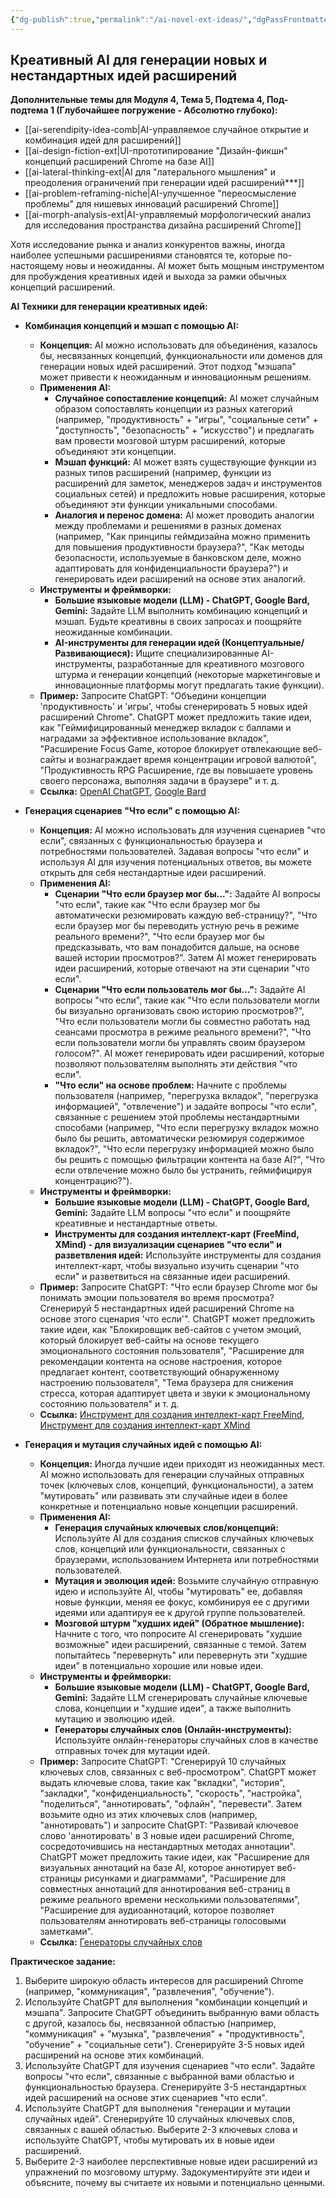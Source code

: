 ```yaml
---
{"dg-publish":true,"permalink":"/ai-novel-ext-ideas/","dgPassFrontmatter":true}
---
```



## Креативный AI для генерации новых и нестандартных идей расширений


**Дополнительные темы для Модуля 4, Тема 5, Подтема 4, Под-подтема 1 (Глубочайшее погружение - Абсолютно глубоко):**

*   [[ai-serendipity-idea-comb\|AI-управляемое случайное открытие и комбинация идей для расширений]]
*   [[ai-design-fiction-ext\|UI-прототипирование "Дизайн-фикшн" концепций расширений Chrome на базе AI]]
*   [[ai-lateral-thinking-ext\|AI для "латерального мышления" и преодоления ограничений при генерации идей расширений***]]
*   [[ai-problem-reframing-niche\|AI-улучшенное "переосмысление проблемы" для нишевых инноваций расширений Chrome]]
*   [[ai-morph-analysis-ext\|AI-управляемый морфологический анализ для исследования пространства дизайна расширений Chrome]]



Хотя исследование рынка и анализ конкурентов важны, иногда наиболее успешными расширениями становятся те, которые по-настоящему новы и неожиданны. AI может быть мощным инструментом для пробуждения креативных идей и выхода за рамки обычных концепций расширений.

**AI Техники для генерации креативных идей:**

*   **Комбинация концепций и мэшап с помощью AI:**
    *   **Концепция:** AI можно использовать для объединения, казалось бы, несвязанных концепций, функциональности или доменов для генерации новых идей расширений. Этот подход "мэшапа" может привести к неожиданным и инновационным решениям.
    *   **Применения AI:**
        *   **Случайное сопоставление концепций:** AI может случайным образом сопоставлять концепции из разных категорий (например, "продуктивность" + "игры", "социальные сети" + "доступность", "безопасность" + "искусство") и предлагать вам провести мозговой штурм расширений, которые объединяют эти концепции.
        *   **Мэшап функций:** AI может взять существующие функции из разных типов расширений (например, функции из расширений для заметок, менеджеров задач и инструментов социальных сетей) и предложить новые расширения, которые объединяют эти функции уникальными способами.
        *   **Аналогия и перенос домена:** AI может проводить аналогии между проблемами и решениями в разных доменах (например, "Как принципы геймдизайна можно применить для повышения продуктивности браузера?", "Как методы безопасности, используемые в банковском деле, можно адаптировать для конфиденциальности браузера?") и генерировать идеи расширений на основе этих аналогий.
    *   **Инструменты и фреймворки:**
        *   **Большие языковые модели (LLM) - ChatGPT, Google Bard, Gemini:** Задайте LLM выполнить комбинацию концепций и мэшап. Будьте креативны в своих запросах и поощряйте неожиданные комбинации.
        *   **AI-инструменты для генерации идей (Концептуальные/Развивающиеся):** Ищите специализированные AI-инструменты, разработанные для креативного мозгового штурма и генерации концепций (некоторые маркетинговые и инновационные платформы могут предлагать такие функции).
    *   **Пример:** Запросите ChatGPT: "Объедини концепции 'продуктивность' и 'игры', чтобы сгенерировать 5 новых идей расширений Chrome". ChatGPT может предложить такие идеи, как "Геймифицированный менеджер вкладок с баллами и наградами за эффективное использование вкладок", "Расширение Focus Game, которое блокирует отвлекающие веб-сайты и вознаграждает время концентрации игровой валютой", "Продуктивность RPG Расширение, где вы повышаете уровень своего персонажа, выполняя задачи в браузере" и т. д.
    *   **Ссылка:** [OpenAI ChatGPT](https://chat.openai.com/), [Google Bard](https://bard.google.com/)

*   **Генерация сценариев "Что если" с помощью AI:**
    *   **Концепция:** AI можно использовать для изучения сценариев "что если", связанных с функциональностью браузера и потребностями пользователей. Задавая вопросы "что если" и используя AI для изучения потенциальных ответов, вы можете открыть для себя нестандартные идеи расширений.
    *   **Применения AI:**
        *   **Сценарии "Что если браузер мог бы...":** Задайте AI вопросы "что если", такие как "Что если браузер мог бы автоматически резюмировать каждую веб-страницу?", "Что если браузер мог бы переводить устную речь в режиме реального времени?", "Что если браузер мог бы предсказывать, что вам понадобится дальше, на основе вашей истории просмотров?". Затем AI может генерировать идеи расширений, которые отвечают на эти сценарии "что если".
        *   **Сценарии "Что если пользователь мог бы...":** Задайте AI вопросы "что если", такие как "Что если пользователи могли бы визуально организовать свою историю просмотров?", "Что если пользователи могли бы совместно работать над сеансами просмотра в режиме реального времени?", "Что если пользователи могли бы управлять своим браузером голосом?". AI может генерировать идеи расширений, которые позволяют пользователям выполнять эти действия "что если".
        *   **"Что если" на основе проблем:** Начните с проблемы пользователя (например, "перегрузка вкладок", "перегрузка информацией", "отвлечение") и задайте вопросы "что если", связанные с решением этой проблемы нестандартными способами (например, "Что если перегрузку вкладок можно было бы решить, автоматически резюмируя содержимое вкладок?", "Что если перегрузку информацией можно было бы решить с помощью фильтрации контента на базе AI?", "Что если отвлечение можно было бы устранить, геймифицируя концентрацию?").
    *   **Инструменты и фреймворки:**
        *   **Большие языковые модели (LLM) - ChatGPT, Google Bard, Gemini:** Задайте LLM вопросы "что если" и поощряйте креативные и нестандартные ответы.
        *   **Инструменты для создания интеллект-карт (FreeMind, XMind) - для визуализации сценариев "что если" и разветвления идей:** Используйте инструменты для создания интеллект-карт, чтобы визуально изучить сценарии "что если" и разветвиться на связанные идеи расширений.
    *   **Пример:** Запросите ChatGPT: "Что если браузер Chrome мог бы понимать эмоции пользователя во время просмотра? Сгенерируй 5 нестандартных идей расширений Chrome на основе этого сценария 'что если'". ChatGPT может предложить такие идеи, как "Блокировщик веб-сайтов с учетом эмоций, который блокирует веб-сайты на основе текущего эмоционального состояния пользователя", "Расширение для рекомендации контента на основе настроения, которое предлагает контент, соответствующий обнаруженному настроению пользователя", "Тема браузера для снижения стресса, которая адаптирует цвета и звуки к эмоциональному состоянию пользователя" и т. д.
    *   **Ссылка:** [Инструмент для создания интеллект-карт FreeMind](http://freemind.sourceforge.net/wiki/index.php/Main_Page), [Инструмент для создания интеллект-карт XMind](https://www.xmind.net/)

*   **Генерация и мутация случайных идей с помощью AI:**
    *   **Концепция:** Иногда лучшие идеи приходят из неожиданных мест. AI можно использовать для генерации случайных отправных точек (ключевых слов, концепций, функциональности), а затем "мутировать" или развивать эти случайные идеи в более конкретные и потенциально новые концепции расширений.
    *   **Применения AI:**
        *   **Генерация случайных ключевых слов/концепций:** Используйте AI для создания списков случайных ключевых слов, концепций или функциональности, связанных с браузерами, использованием Интернета или потребностями пользователей.
        *   **Мутация и эволюция идей:** Возьмите случайную отправную идею и используйте AI, чтобы "мутировать" ее, добавляя новые функции, меняя ее фокус, комбинируя ее с другими идеями или адаптируя ее к другой группе пользователей.
        *   **Мозговой штурм "худших идей" (Обратное мышление):** Начните с того, что попросите AI сгенерировать "худшие возможные" идеи расширений, связанные с темой. Затем попытайтесь "перевернуть" или перевернуть эти "худшие идеи" в потенциально хорошие или новые идеи.
    *   **Инструменты и фреймворки:**
        *   **Большие языковые модели (LLM) - ChatGPT, Google Bard, Gemini:** Задайте LLM сгенерировать случайные ключевые слова, концепции и "худшие идеи", а также выполнить мутацию и эволюцию идей.
        *   **Генераторы случайных слов (Онлайн-инструменты):** Используйте онлайн-генераторы случайных слов в качестве отправных точек для мутации идей.
    *   **Пример:** Запросите ChatGPT: "Сгенерируй 10 случайных ключевых слов, связанных с веб-просмотром". ChatGPT может выдать ключевые слова, такие как "вкладки", "история", "закладки", "конфиденциальность", "скорость", "настройка", "поделиться", "аннотировать", "офлайн", "перевести". Затем возьмите одно из этих ключевых слов (например, "аннотировать") и запросите ChatGPT: "Развивай ключевое слово 'аннотировать' в 3 новые идеи расширений Chrome, сосредоточившись на нестандартных методах аннотации". ChatGPT может предложить такие идеи, как "Расширение для визуальных аннотаций на базе AI, которое аннотирует веб-страницы рисунками и диаграммами", "Расширение для совместных аннотаций для аннотирования веб-страниц в режиме реального времени несколькими пользователями", "Расширение для аудиоаннотаций, которое позволяет пользователям аннотировать веб-страницы голосовыми заметками".
    *   **Ссылка:** [Генераторы случайных слов](https://www.randomwordgenerator.com/)

**Практическое задание:**

1.  Выберите широкую область интересов для расширений Chrome (например, "коммуникация", "развлечения", "обучение").
2.  Используйте ChatGPT для выполнения "комбинации концепций и мэшапа". Запросите ChatGPT объединить выбранную вами область с другой, казалось бы, несвязанной областью (например, "коммуникация" + "музыка", "развлечения" + "продуктивность", "обучение" + "социальные сети"). Сгенерируйте 3-5 новых идей расширений на основе этих комбинаций.
3.  Используйте ChatGPT для изучения сценариев "что если". Задайте вопросы "что если", связанные с выбранной вами областью и функциональностью браузера. Сгенерируйте 3-5 нестандартных идей расширений на основе этих сценариев "что если".
4.  Используйте ChatGPT для выполнения "генерации и мутации случайных идей". Сгенерируйте 10 случайных ключевых слов, связанных с вашей областью. Выберите 2-3 ключевых слова и используйте ChatGPT, чтобы мутировать их в новые идеи расширений.
5.  Выберите 2-3 наиболее перспективные новые идеи расширений из упражнений по мозговому штурму. Задокументируйте эти идеи и объясните, почему вы считаете их новыми и потенциально ценными.
